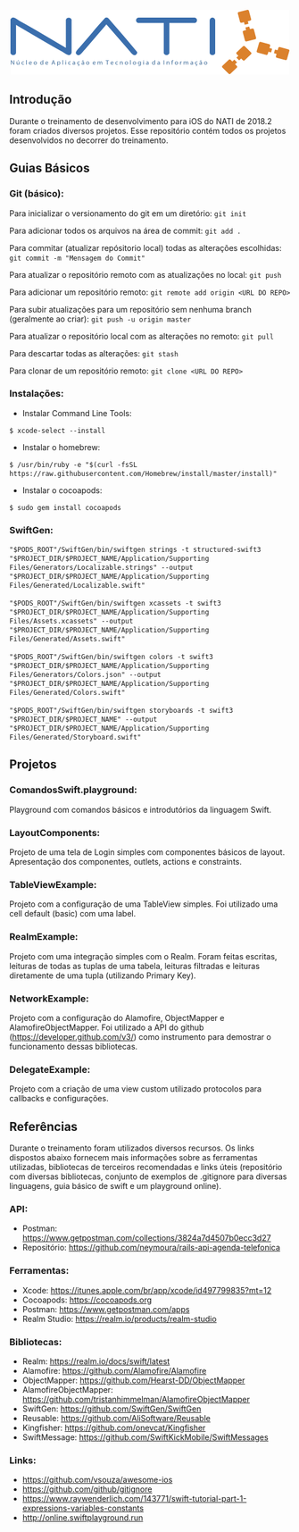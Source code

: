 <p align="center">
  <img src="Images/nati.png">
</p>
   
## Introdução
Durante o treinamento de desenvolvimento para iOS do NATI de 2018.2 foram criados diversos projetos. Esse repositório contém todos os projetos desenvolvidos no decorrer do treinamento.

## Guias Básicos
### Git (básico):
Para inicializar o versionamento do git em um diretório: `git init`

Para adicionar todos os arquivos na área de commit: `git add .`

Para commitar (atualizar repósitorio local) todas as alterações escolhidas: `git commit -m "Mensagem do Commit"`

Para atualizar o repositório remoto com as atualizações no local: `git push`

Para adicionar um repositório remoto: `git remote add origin <URL DO REPO>`

Para subir atualizações para um repositório sem nenhuma branch (geralmente ao criar): `git push -u origin master`

Para atualizar o repositório local com as alterações no remoto: `git pull`

Para descartar todas as alterações: `git stash`

Para clonar de um repositório remoto: `git clone <URL DO REPO>`

### Instalações:
- Instalar Command Line Tools: 
```shell
$ xcode-select --install
```
- Instalar o homebrew: 
```shell
$ /usr/bin/ruby -e "$(curl -fsSL https://raw.githubusercontent.com/Homebrew/install/master/install)"
```
- Instalar o cocoapods: 
```shell
$ sudo gem install cocoapods
```

### SwiftGen:
```shell
"$PODS_ROOT"/SwiftGen/bin/swiftgen strings -t structured-swift3 "$PROJECT_DIR/$PROJECT_NAME/Application/Supporting Files/Generators/Localizable.strings" --output "$PROJECT_DIR/$PROJECT_NAME/Application/Supporting Files/Generated/Localizable.swift"

"$PODS_ROOT"/SwiftGen/bin/swiftgen xcassets -t swift3 "$PROJECT_DIR/$PROJECT_NAME/Application/Supporting Files/Assets.xcassets" --output "$PROJECT_DIR/$PROJECT_NAME/Application/Supporting Files/Generated/Assets.swift"

"$PODS_ROOT"/SwiftGen/bin/swiftgen colors -t swift3 "$PROJECT_DIR/$PROJECT_NAME/Application/Supporting Files/Generators/Colors.json" --output "$PROJECT_DIR/$PROJECT_NAME/Application/Supporting Files/Generated/Colors.swift"

"$PODS_ROOT"/SwiftGen/bin/swiftgen storyboards -t swift3 "$PROJECT_DIR/$PROJECT_NAME" --output "$PROJECT_DIR/$PROJECT_NAME/Application/Supporting Files/Generated/Storyboard.swift"
```

## Projetos
### ComandosSwift.playground:
Playground com comandos básicos e introdutórios da linguagem Swift.

### LayoutComponents:
Projeto de uma tela de Login simples com componentes básicos de layout. Apresentação dos componentes, outlets, actions e constraints.

### TableViewExample:
Projeto com a configuração de uma TableView simples. Foi utilizado uma cell default (basic) com uma label.

### RealmExample:
Projeto com uma integração simples com o Realm. Foram feitas escritas, leituras de todas as tuplas de uma tabela, leituras filtradas e leituras diretamente de uma tupla (utilizando Primary Key).

### NetworkExample:
Projeto com a configuração do Alamofire, ObjectMapper e AlamofireObjectMapper. Foi utilizado a API do github (https://developer.github.com/v3/) como instrumento para demostrar o funcionamento dessas bibliotecas.

### DelegateExample:
Projeto com a criação de uma view custom utilizado protocolos para callbacks e configurações.

## Referências
Durante o treinamento foram utilizados diversos recursos. Os links dispostos abaixo fornecem mais informações sobre as ferramentas utilizadas, bibliotecas de terceiros recomendadas e links úteis (repositório com diversas bibliotecas, conjunto de exemplos de .gitignore para diversas linguagens, guia básico de swift e um playground online).

### API:
- Postman: https://www.getpostman.com/collections/3824a7d4507b0ecc3d27
- Repositório: https://github.com/neymoura/rails-api-agenda-telefonica

### Ferramentas:
- Xcode: https://itunes.apple.com/br/app/xcode/id497799835?mt=12
- Cocoapods: https://cocoapods.org
- Postman: https://www.getpostman.com/apps
- Realm Studio: https://realm.io/products/realm-studio

### Bibliotecas:
- Realm: https://realm.io/docs/swift/latest
- Alamofire: https://github.com/Alamofire/Alamofire
- ObjectMapper: https://github.com/Hearst-DD/ObjectMapper
- AlamofireObjectMapper: https://github.com/tristanhimmelman/AlamofireObjectMapper
- SwiftGen: https://github.com/SwiftGen/SwiftGen
- Reusable: https://github.com/AliSoftware/Reusable
- Kingfisher: https://github.com/onevcat/Kingfisher
- SwiftMessage: https://github.com/SwiftKickMobile/SwiftMessages

### Links:
- https://github.com/vsouza/awesome-ios
- https://github.com/github/gitignore
- https://www.raywenderlich.com/143771/swift-tutorial-part-1-expressions-variables-constants 
- http://online.swiftplayground.run
